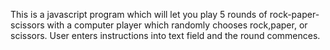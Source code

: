 This is a javascript program which will let you play 5 rounds
of rock-paper-scissors with a computer player which randomly chooses rock,paper, or scissors. 
User enters instructions into text field and the round commences. 


